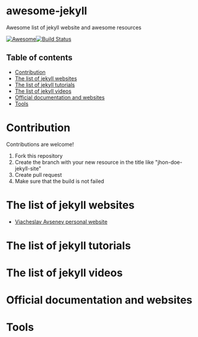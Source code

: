 # awesome-jekyll
Awesome list of jekyll website and awesome resources

[![Awesome](https://awesome.re/badge.svg)](https://awesome.re)[![Build Status](https://travis-ci.org/snmslavk/awesome-jekyll.svg?branch=master)](https://travis-ci.org/snmslavk/awesome-jekyll)

## Table of contents

* [Contribution](#Contribution)
* [The list of jekyll websites](#the-list-of-jekyll-websites)
* [The list of jekyll tutorials](#the-list-of-jekyll-tutorials)
* [The list of jekyll videos](#the-list-of-jekyll-videos)
* [Official documentation and websites](#official-documentation-and-websites)
* [Tools](#tools)

# Contribution

Contributions are welcome!
1. Fork this repository
2. Create the branch with your new resource in the title like "jhon-doe-jekyll-site"
3. Create pull request
4. Make sure that the build is not failed

# The list of jekyll websites
* [Viacheslav Avsenev personal website](https://vavstech.com/)

# The list of jekyll tutorials

# The list of jekyll videos

# Official documentation and websites

# Tools
